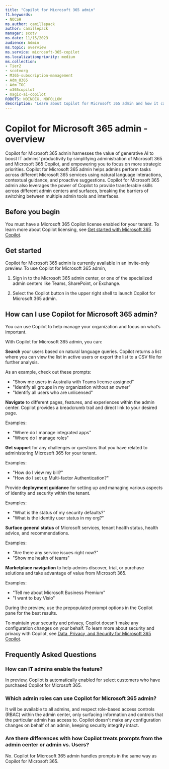 ```yaml
---
title: "Copilot for Microsoft 365 admin"
f1.keywords:
- NOCSH
ms.author: camillepack
author: camillepack
manager: scotv
ms.date: 11/15/2023
audience: Admin
ms.topic: overview
ms.service: microsoft-365-copilot
ms.localizationpriority: medium
ms.collection: 
- Tier2
- scotvorg
- M365-subscription-management 
- Adm_O365
- Adm_TOC
- m365copilot
- magic-ai-copilot
ROBOTS: NOINDEX, NOFOLLOW
description: "Learn about Copilot for Microsoft 365 admin and how it can help simplify admin tasks."
---
```


# Copilot for Microsoft 365 admin - overview

Copilot for Microsoft 365 admin harnesses the value of generative AI to boost IT admins' productivity by simplifying administration of Microsoft 365 and Microsoft 365 Copilot, and empowering you to focus on more strategic priorities. Copilot for Microsoft 365 admin helps admins perform tasks across different Microsoft 365 services using natural language interactions, contextual guidance, and proactive suggestions. Copilot for Microsoft 365 admin also leverages the power of Copilot to provide transferable skills across different admin centers and surfaces, breaking the barriers of switching between multiple admin tools and interfaces.

## Before you begin

You must have a Microsoft 365 Copilot license enabled for your tenant. To learn more about Copilot licensing, see [Get started with Microsoft 365 Copilot](microsoft-365-copilot-setup.md).

## Get started

Copilot for Microsoft 365 admin is currently available in an invite-only preview. To use Copilot for Microsoft 365 admin,

1. Sign in to the Microsoft 365 admin center, or one of the specialized admin centers like Teams, SharePoint, or Exchange.

2. Select the Copilot button in the upper right shell to launch Copilot for Microsoft 365 admin.

## How can I use Copilot for Microsoft 365 admin?

You can use Copilot to help manage your organization and focus on what’s important.

With Copilot for Microsoft 365 admin, you can:

**Search** your users based on natural language queries. Copilot returns a list where you can view the list in active users or export the list to a CSV file for further analysis.

As an example, check out these prompts:

- "Show me users in Australia with Teams license assigned"
- "Identify all groups in my organization without an owner"
- "Identify all users who are unlicensed"

**Navigate** to different pages, features, and experiences within the admin center. Copilot provides a breadcrumb trail and direct link to your desired page.

Examples:

- "Where do I manage integrated apps"
- "Where do I manage roles"

**Get support** for any challenges or questions that you have related to administering Microsoft 365 for your tenant.

Examples:

- "How do I view my bill?"
- "How do I set up Multi-factor Authentication?"

Provide **deployment guidance** for setting up and managing various aspects of identity and security within the tenant.

Examples:

- "What is the status of my security defaults?"
- "What is the identity user status in my org?"

**Surface general status** of Microsoft services, tenant health status, health advice, and recommendations.

Examples:

- "Are there any service issues right now?"
- "Show me health of teams"

**Marketplace navigation** to help admins discover, trial, or purchase solutions and take advantage of value from Microsoft 365.

Examples:

- "Tell me about Microsoft Business Premium"
- "I want to buy Visio"

During the preview, use the prepopulated prompt options in the Copilot pane for the best results.

To maintain your security and privacy, Copilot doesn't make any configuration changes on your behalf. To learn more about security and privacy with Copilot, see [Data, Privacy, and Security for Microsoft 365 Copilot](microsoft-365-copilot-privacy.md).

## Frequently Asked Questions

### How can IT admins enable the feature?

In preview, Copilot is automatically enabled for select customers who have purchased Copilot for Microsoft 365.

### Which admin roles can use Copilot for Microsoft 365 admin?

It will be available to all admins, and respect role-based access controls (RBAC) within the admin center, only surfacing information and controls that the particular admin has access to. Copilot doesn't make any configuration changes on behalf of an admin, keeping security integrity intact.

### Are there differences with how Copilot treats prompts from the admin center or admin vs. Users?

No. Copilot for Microsoft 365 admin handles prompts in the same way as Copilot for Microsoft 365.
